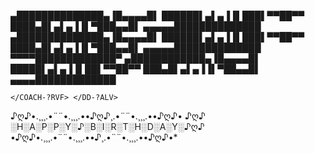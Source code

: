 ▄██████████████▄▐█▄▄▄▄█▌
██████▌▄▌▄▐▐▌███▌▀▀██▀▀
████▄█▌▄▌▄▐▐▌▀███▄▄█▌
▄▄▄▄▄██████████████
▄██████████████▄▐█▄▄▄▄█▌
██████▌▄▌▄▐▐▌███▌▀▀██▀▀
████▄█▌▄▌▄▐▐▌▀███▄▄█▌
▄▄▄▄▄██████████████
▀▀▀▀█████████████▀
▄████████████▄▐█▄▄▄▄█▌
█████▌▄▌▄▐▐▌██▌▀▀██▀▀
███▄█▌▄▌▄▐▐▌▀██▄▄█▌
▄▄▄▄█████████████

```
</COACH-?RVF> </DD-?ALV>
```

♪ღ♪•.¸¸¸.•¨¨•.¸¸¸.••♪ღ♪¸.•¨¨•.¸¸¸.••♪ღ♪• ♪ღ♪ ░H░A░P░P░Y░♪░B░I░R░T░H░D░A░Y░♪ღ♪ •♪ღ♪•.¸¸¸.•¨¨•.¸¸¸.••♪¸.•¨¨•.¸¸¸.••♪ღ♪•*
